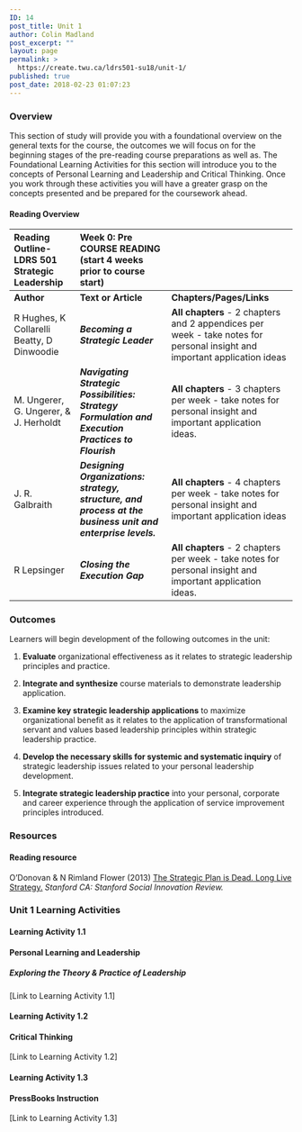```yaml
---
ID: 14
post_title: Unit 1
author: Colin Madland
post_excerpt: ""
layout: page
permalink: >
  https://create.twu.ca/ldrs501-su18/unit-1/
published: true
post_date: 2018-02-23 01:07:23
---
```

<h3>Overview</h3>

This section of study will provide you with a foundational overview on the general texts for the course, the outcomes we will focus on for the beginning stages of the pre-reading course preparations as well as. The Foundational Learning Activities for this section will introduce you to the concepts of Personal Learning and Leadership and Critical Thinking. Once you work through these activities you will have a greater grasp on the concepts presented and be prepared for the coursework ahead.

<h4>Reading Overview</h4>

<table>
<thead>
<tr>
  <th align="left">Reading Outline- LDRS 501 Strategic Leadership</th>
  <th align="left">Week 0: Pre COURSE READING (start 4 weeks prior to course start)</th>
  <th align="left"></th>
</tr>
</thead>
<tbody>
<tr>
  <td align="left"><strong>Author</strong></td>
  <td align="left"><strong>Text or Article</strong></td>
  <td align="left"><strong>Chapters/Pages/Links</strong></td>
</tr>
<tr>
  <td align="left">R Hughes, K Collarelli Beatty, D Dinwoodie</td>
  <td align="left"><em><strong>Becoming a Strategic Leader</strong></em></td>
  <td align="left"><strong>All chapters</strong> - 2 chapters and 2 appendices per week - take notes for personal insight and important application ideas</td>
</tr>
<tr>
  <td align="left">M. Ungerer, G. Ungerer, &amp; J. Herholdt</td>
  <td align="left"><em><strong>Navigating Strategic Possibilities: Strategy Formulation and Execution Practices to Flourish</strong></em></td>
  <td align="left"><strong>All chapters</strong> - 3 chapters per week - take notes for personal insight and important application ideas.</td>
</tr>
<tr>
  <td align="left">J. R. Galbraith</td>
  <td align="left"><em><strong>Designing Organizations: strategy, structure, and process at the business unit and enterprise levels.</strong></em></td>
  <td align="left"><strong>All chapters</strong> - 4 chapters per week - take notes for personal insight and important application ideas</td>
</tr>
<tr>
  <td align="left">R Lepsinger</td>
  <td align="left"><em><strong>Closing the Execution Gap</strong></em></td>
  <td align="left"><strong>All chapters</strong> - 2 chapters per week - take notes for personal insight and important application ideas.</td>
</tr>
</tbody>
</table>

<h3>Outcomes</h3>

Learners will begin development of the following outcomes in the unit:

<ol>
<li><strong>Evaluate</strong>
organizational effectiveness as it relates to strategic leadership principles and practice.</p></li>
<li><p><strong>Integrate and synthesize</strong>
course materials to demonstrate leadership application.</p></li>
<li><p><strong>Examine key strategic leadership applications</strong>
to maximize organizational benefit as it relates to the application of transformational servant and values based leadership principles within strategic leadership practice.</p></li>
<li><p><strong>Develop the necessary skills for systemic and systematic inquiry</strong>
of strategic leadership issues related to your personal leadership development.</p></li>
<li><p><strong>Integrate strategic leadership practice</strong>
into your personal, corporate and career experience through the application of service improvement principles introduced.</p></li>
</ol>

<h3>Resources</h3>

<h4>Reading resource</h4>

<p>O’Donovan &amp; N Rimland Flower (2013) <a href="https://ssir.org/articles/entry/the_strategic_plan_is_dead._long_live_strategy%29">The Strategic Plan is Dead. Long Live Strategy.</a> <em>Stanford CA: Stanford Social Innovation Review.</em>

<h3>Unit 1 Learning Activities</h3>

<h4>Learning Activity 1.1</h4>

<h4><strong>Personal Learning and Leadership</strong></h4>

<h5>Exploring the Theory &amp; Practice of Leadership</h5>

[Link to Learning Activity 1.1]

<h4>Learning Activity 1.2</h4>

<h4>Critical Thinking</h4>

[Link to Learning Activity 1.2]

<h4>Learning Activity 1.3</h4>

<h4>PressBooks Instruction</h4>

[Link to Learning Activity 1.3]

&nbsp;
